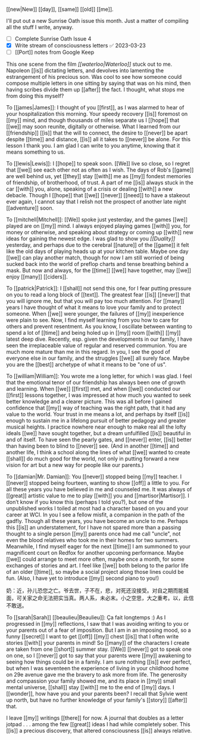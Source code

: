 [[new|New]] [[day]], [[same]] [[old]] [[me]].

I'll put out a new Sunrise Oath issue this month. Just a matter of compiling all the stuff I write, anyway.

- [ ] Complete Sunrise Oath Issue 4
- [x] Write stream of consciousness letters ✅ 2023-03-23
- [ ] [[Port]] notes from Google Keep

This one scene from the film *[[waterloo|Waterloo]]* stuck out to me. Napoleon [[is]] dictating letters, and devolves into lamenting the estrangement of his precious son. Was cool to see how someone could compose multiple letters in one sitting by saying that was on his mind, then having scribes divide them up [[after]] the fact. I thought, what stops me from doing this myself?

To [[james|James]]: I thought of you [[first]], as I was alarmed to hear of your hospitalization this morning. Your speedy recovery [[is]] foremost on [[my]] mind, and though thousands of miles separate us I [[hope]] that [[we]] may soon reunite, digitally or otherwise. What I learned from our [[friendship]] [[is]] that the will to connect, the desire to [[never]] be apart despite [[time]] and distance, [[is]] all it takes to [[never]] be alone. For this lesson I thank you. I am glad I can write to you anytime, knowing that it means something to us.

To [[lewis|Lewis]]: I [[hope]] to speak soon. [[We]] live so close, so I regret that [[we]] see each other not as often as I wish. The days of Rob's [[game]] are well behind us, yet [[they]] stay [[with]] me as [[my]] fondest memories of friendship, of brotherhood, of trust. A part of me [[is]] always stuck in the car [[with]] you, alone, speaking of a crisis or dealing [[with]] a new debacle. Though I [[hope]] that [[we]] [[never]] [[need]] to have a stakeout ever again, I cannot say that I relish not the prospect of another late night [[adventure]] soon.

To [[mitchell|Mitchell]]: [[We]] spoke just yesterday, and the games [[we]] played are on [[my]] mind. I always enjoyed playing games [[with]] you, for money or otherwise, and speaking about strategy or coming up [[with]] new ideas for gaining the newest edge. I was glad to show you *[[Duality]]* yesterday, and perhaps due to the cerebral [[nature]] of the [[game]] it felt like the old days of playing heads up at your kitchen table. Maybe one day [[we]] can play another match, though for now I am still worried of being sucked back into the world of preflop charts and tense breathing behind a mask. But now and always, for the [[time]] [[we]] have together, may [[we]] enjoy [[many]] [[ciders]].

To [[patrick|Patrick]]: I [[shall]] not send this one, for I fear putting pressure on you to read a long block of [[text]]. The greatest fear [[is]] [[never]] that you will ignore me, but that you will pay too much attention. For [[many]] years I have thought of what it means to love your family and to protect someone. When [[we]] were younger, the failures of [[my]] inexperience were plain to see. Now, I find myself learning from you how to care for others and prevent resentment. As you know, I oscillate between wanting to spend a lot of [[time]] and being holed up in [[my]] room [[with]] [[my]] latest deep dive. Recently, esp. given the developments in our family, I have seen the irreplaceable value of regular and reserved communion. You are much more mature than me in this regard. In you, I see the good of everyone else in our family, and the struggles [[we]] all surely face. Maybe you are the [[best]] archetype of what it means to be "one of us". 

To [[william|William]]: You wrote me a long letter, for which I was glad. I feel that the emotional tenor of our friendship has always been one of growth and learning. When [[we]] [[first]] met, and when [[we]] conducted our [[first]] lessons together, I was impressed at how much you wanted to seek better knowledge and a clearer picture. This was all before I gained confidence that [[my]] way of teaching was the right path, that it had any value to the world. Your trust in me means a lot, and perhaps by itself [[is]] enough to sustain me in a lifelong pursuit of better pedagogy and greater musical heights. I practice nowhere near enough to make real all the lofty ideals [[we]] have sought together, but a dream unfulfilled [[is]] beautiful in and of itself. To have seen the pearly gates, and [[never]] enter, [[is]] better than having been to blind to [[never]] see. (And in another [[time]] and another life, I think a school along the lines of what [[we]] wanted to create [[shall]] do much good for the world, not only in putting forward a new vision for art but a new way for people like our parents.)

To [[damian|Mr. Damian]]: You [[never]] stopped being [[my]] teacher. I [[never]] stopped being fourteen, wanting to show [[off]] a little to you. For all these years you have believed in me and counseled me. It was always of [[great]] artistic value to me to play [[with]] you and [[martisor|Martisor]]. I don’t know if you know this (perhaps I told you?), but one of the unpublished works I toiled at most had a character based on you and your career at WCI. In you I see a fellow misfit, a companion in the path of the gadfly. Though all these years, you have become an uncle to me. Perhaps this [[is]] an understatement, for I have not spared more than a passing thought to a single person [[my]] parents once had me call "uncle", not even the blood relatives who took me in their homes for two summers. Meanwhile, I find myself eager for the next [[time]] I am summoned to your magnificent court on Redfox for another upcoming performance. Maybe [[we]] could arrange to meet more often, maybe once a month, for some exchanges of stories and art. I feel like [[we]] both belong to the parlor life of an older [[time]], so maybe a social project along those lines could be fun. (Also, I have yet to introduce [[my]] second piano to you!)

奶：近，孙儿恐您之亡。爷去世，子不在，悲，对死还没接受。对自之期而能城面，可关家之命无法把实当真。两人系，未必末。小之空思，大之重考。以，此信不敢送。

To [[sarah|Sarah]] [[beaulieu|Beaulieu]]: Ça fait longtemps :) As I progressed in [[my]] reflections, I saw that I was avoiding writing to you or your parents out of a fear of imposition. But I am in an imposing mood, so a funny [[secret]] I want to get [[off]] [[my]] chest [[is]] that I often write stories [[with]] your parents in mind! So [[many]] of the characters I create are taken from one [[short]] summer stay. [[We]] [[never]] got to speak one on one, so I [[never]] got to say that your parents were [[my]] awakening to seeing how things could be in a family. I am sure nothing [[is]] ever perfect, but when I was seventeen the experience of living in your childhood home on 29e avenue gave me the bravery to ask more from life. The generosity and compassion your family showed me, and its place in [[my]] small mental universe, [[shall]] stay [[with]] me to the end of [[my]] days. I [[wonder]], how have you and your parents been? I recall that Sylvie went up north, but have no further knowledge of your family's [[story]] [[after]] that.

I leave [[my]] writings [[there]] for now. A journal that doubles as a letter jotpad . . . among the few [[great]] ideas I had while completely sober. This [[is]] a precious discovery, that altered consciousness [[is]] always relative.